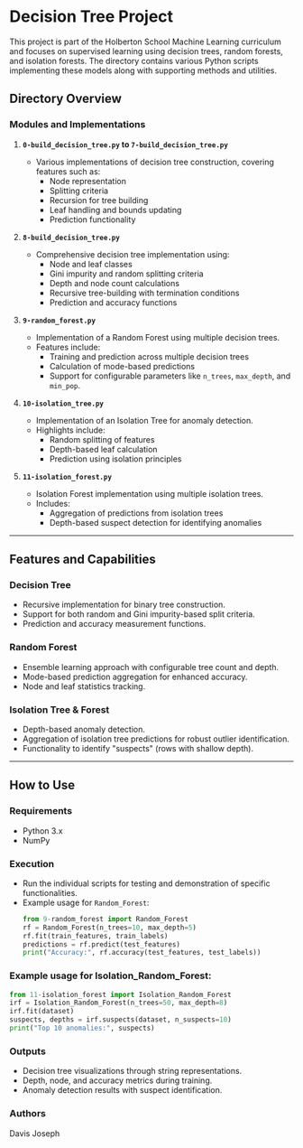 # Decision Tree Project

This project is part of the Holberton School Machine Learning curriculum and focuses on supervised learning using decision trees, random forests, and isolation forests. The directory contains various Python scripts implementing these models along with supporting methods and utilities.

## Directory Overview

### Modules and Implementations

1. **`0-build_decision_tree.py` to `7-build_decision_tree.py`**
   - Various implementations of decision tree construction, covering features such as:
     - Node representation
     - Splitting criteria
     - Recursion for tree building
     - Leaf handling and bounds updating
     - Prediction functionality

2. **`8-build_decision_tree.py`**
   - Comprehensive decision tree implementation using:
     - Node and leaf classes
     - Gini impurity and random splitting criteria
     - Depth and node count calculations
     - Recursive tree-building with termination conditions
     - Prediction and accuracy functions

3. **`9-random_forest.py`**
   - Implementation of a Random Forest using multiple decision trees.
   - Features include:
     - Training and prediction across multiple decision trees
     - Calculation of mode-based predictions
     - Support for configurable parameters like `n_trees`, `max_depth`, and `min_pop`.

4. **`10-isolation_tree.py`**
   - Implementation of an Isolation Tree for anomaly detection.
   - Highlights include:
     - Random splitting of features
     - Depth-based leaf calculation
     - Prediction using isolation principles

5. **`11-isolation_forest.py`**
   - Isolation Forest implementation using multiple isolation trees.
   - Includes:
     - Aggregation of predictions from isolation trees
     - Depth-based suspect detection for identifying anomalies

---

## Features and Capabilities

### Decision Tree
- Recursive implementation for binary tree construction.
- Support for both random and Gini impurity-based split criteria.
- Prediction and accuracy measurement functions.

### Random Forest
- Ensemble learning approach with configurable tree count and depth.
- Mode-based prediction aggregation for enhanced accuracy.
- Node and leaf statistics tracking.

### Isolation Tree & Forest
- Depth-based anomaly detection.
- Aggregation of isolation tree predictions for robust outlier identification.
- Functionality to identify "suspects" (rows with shallow depth).

---

## How to Use

### Requirements
- Python 3.x
- NumPy

### Execution
- Run the individual scripts for testing and demonstration of specific functionalities.
- Example usage for `Random_Forest`:
  ```python
  from 9-random_forest import Random_Forest
  rf = Random_Forest(n_trees=10, max_depth=5)
  rf.fit(train_features, train_labels)
  predictions = rf.predict(test_features)
  print("Accuracy:", rf.accuracy(test_features, test_labels))
  ```

### Example usage for Isolation_Random_Forest:
```python
from 11-isolation_forest import Isolation_Random_Forest
irf = Isolation_Random_Forest(n_trees=50, max_depth=8)
irf.fit(dataset)
suspects, depths = irf.suspects(dataset, n_suspects=10)
print("Top 10 anomalies:", suspects)
```

### Outputs
- Decision tree visualizations through string representations.
- Depth, node, and accuracy metrics during training.
- Anomaly detection results with suspect identification.

### Authors
Davis Joseph
